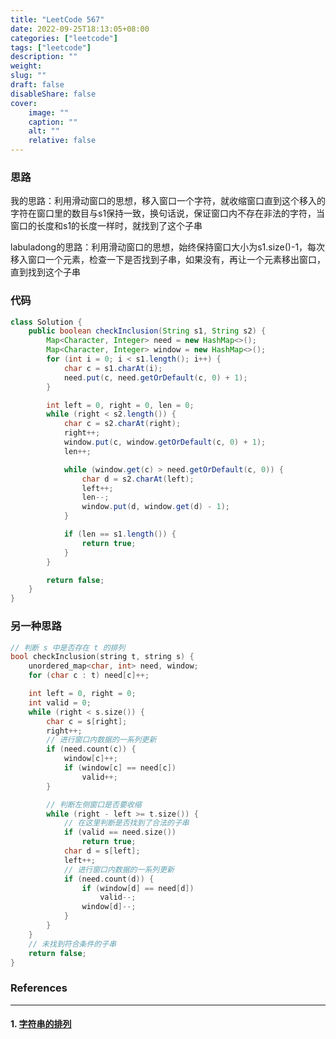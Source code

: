 ```yaml
---
title: "LeetCode 567"
date: 2022-09-25T18:13:05+08:00
categories: ["leetcode"]
tags: ["leetcode"]
description: ""
weight:
slug: ""
draft: false
disableShare: false
cover:
    image: ""
    caption: ""
    alt: ""
    relative: false
---
```


### 思路

我的思路：利用滑动窗口的思想，移入窗口一个字符，就收缩窗口直到这个移入的字符在窗口里的数目与s1保持一致，换句话说，保证窗口内不存在非法的字符，当窗口的长度和s1的长度一样时，就找到了这个子串

labuladong的思路：利用滑动窗口的思想，始终保持窗口大小为s1.size()-1，每次移入窗口一个元素，检查一下是否找到子串，如果没有，再让一个元素移出窗口，直到找到这个子串

### 代码

```java
class Solution {
    public boolean checkInclusion(String s1, String s2) {
        Map<Character, Integer> need = new HashMap<>();
        Map<Character, Integer> window = new HashMap<>();
        for (int i = 0; i < s1.length(); i++) {
            char c = s1.charAt(i);
            need.put(c, need.getOrDefault(c, 0) + 1);
        }

        int left = 0, right = 0, len = 0;
        while (right < s2.length()) {
            char c = s2.charAt(right);
            right++;
            window.put(c, window.getOrDefault(c, 0) + 1);
            len++;

            while (window.get(c) > need.getOrDefault(c, 0)) {
                char d = s2.charAt(left);
                left++;
                len--;
                window.put(d, window.get(d) - 1);
            }

            if (len == s1.length()) {
                return true;
            }
        }

        return false;
    }
}
```

### 另一种思路

```c++
// 判断 s 中是否存在 t 的排列
bool checkInclusion(string t, string s) {
    unordered_map<char, int> need, window;
    for (char c : t) need[c]++;

    int left = 0, right = 0;
    int valid = 0;
    while (right < s.size()) {
        char c = s[right];
        right++;
        // 进行窗口内数据的一系列更新
        if (need.count(c)) {
            window[c]++;
            if (window[c] == need[c])
                valid++;
        }

        // 判断左侧窗口是否要收缩
        while (right - left >= t.size()) {
            // 在这里判断是否找到了合法的子串
            if (valid == need.size())
                return true;
            char d = s[left];
            left++;
            // 进行窗口内数据的一系列更新
            if (need.count(d)) {
                if (window[d] == need[d])
                    valid--;
                window[d]--;
            }
        }
    }
    // 未找到符合条件的子串
    return false;
}
```

### References

---

#### 1. [字符串的排列](https://leetcode.cn/problems/permutation-in-string/)
